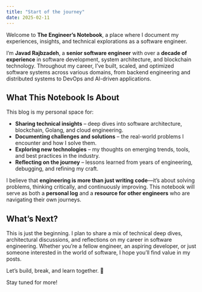 ```yaml
---
title: "Start of the journey"
date: 2025-02-11
---
```


Welcome to **The Engineer’s Notebook**, a place where I document my experiences, insights, and technical explorations as a software engineer.  

I’m **Javad Rajbzadeh**, a **senior software engineer** with over a **decade of experience** in software development, system architecture, and blockchain technology. Throughout my career, I’ve built, scaled, and optimized software systems across various domains, from backend engineering and distributed systems to DevOps and AI-driven applications.  

## What This Notebook Is About  

This blog is my personal space for:  
- **Sharing technical insights** – deep dives into software architecture, blockchain, Golang, and cloud engineering.  
- **Documenting challenges and solutions** – the real-world problems I encounter and how I solve them.  
- **Exploring new technologies** – my thoughts on emerging trends, tools, and best practices in the industry.  
- **Reflecting on the journey** – lessons learned from years of engineering, debugging, and refining my craft.  

I believe that **engineering is more than just writing code**—it’s about solving problems, thinking critically, and continuously improving. This notebook will serve as both a **personal log** and a **resource for other engineers** who are navigating their own journeys.  

## What’s Next?  

This is just the beginning. I plan to share a mix of technical deep dives, architectural discussions, and reflections on my career in software engineering. Whether you’re a fellow engineer, an aspiring developer, or just someone interested in the world of software, I hope you’ll find value in my posts.  

Let’s build, break, and learn together. 🚀  

Stay tuned for more!  
